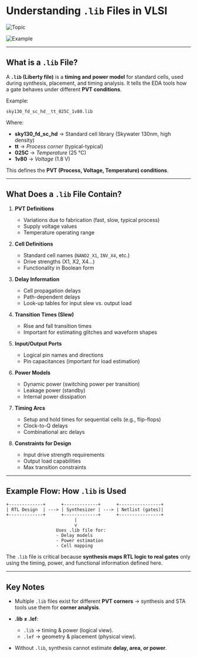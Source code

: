 
#  Understanding `.lib` Files in VLSI

![Topic](https://img.shields.io/badge/Subtopic-.lib_Files-FFDAC1?style=for-the-badge)

![Example](https://img.shields.io/badge/Example-sky130_fd_sc_hd__tt_025C_1v80.lib-CDB4DB?style=plastic)

---

##  What is a `.lib` File?

A **`.lib` (Liberty file)** is a **timing and power model** for standard cells, used during synthesis, placement, and timing analysis.
It tells the EDA tools how a gate behaves under different **PVT conditions**.

Example:

```
sky130_fd_sc_hd__tt_025C_1v80.lib
```

Where:

* **sky130_fd_sc_hd** → Standard cell library (Skywater 130nm, high density)
* **tt** → *Process corner* (typical-typical)
* **025C** → *Temperature* (25 °C)
* **1v80** → *Voltage* (1.8 V)

This defines the **PVT (Process, Voltage, Temperature) conditions**.

---

##  What Does a `.lib` File Contain?

1. **PVT Definitions**

   * Variations due to fabrication (fast, slow, typical process)
   * Supply voltage values
   * Temperature operating range

2. **Cell Definitions**

   * Standard cell names (`NAND2_X1`, `INV_X4`, etc.)
   * Drive strengths (X1, X2, X4…)
   * Functionality in Boolean form

3. **Delay Information**

   * Cell propagation delays
   * Path-dependent delays
   * Look-up tables for input slew vs. output load

4. **Transition Times (Slew)**

   * Rise and fall transition times
   * Important for estimating glitches and waveform shapes

5. **Input/Output Ports**

   * Logical pin names and directions
   * Pin capacitances (important for load estimation)

6. **Power Models**

   * Dynamic power (switching power per transition)
   * Leakage power (standby)
   * Internal power dissipation

7. **Timing Arcs**

   * Setup and hold times for sequential cells (e.g., flip-flops)
   * Clock-to-Q delays
   * Combinational arc delays

8. **Constraints for Design**

   * Input drive strength requirements
   * Output load capabilities
   * Max transition constraints

---

##  Example Flow: How `.lib` is Used

```
+-------------+      +-------------+      +----------------+
| RTL Design  | ---> | Synthesizer | ---> | Netlist (gates)|
+-------------+      +-------------+      +----------------+
                          |
                          v
                   Uses .lib file for:
                   - Delay models
                   - Power estimation
                   - Cell mapping
```

 The `.lib` file is critical because **synthesis maps RTL logic to real gates** only using the timing, power, and functional information defined here.

---

##  Key Notes

* Multiple `.lib` files exist for different **PVT corners** → synthesis and STA tools use them for **corner analysis**.
* **.lib ≠ .lef**:

  * `.lib` → timing & power (logical view).
  * `.lef` → geometry & placement (physical view).
* Without `.lib`, synthesis cannot estimate **delay, area, or power**.

